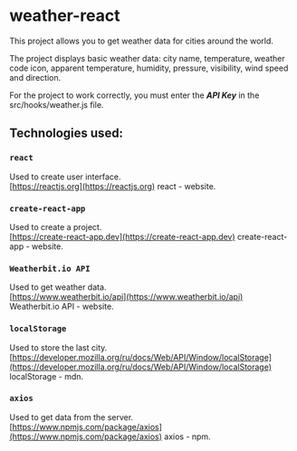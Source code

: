 # weather-react

This project allows you to get weather data for cities around the world.

The project displays basic weather data: city name, temperature, weather code icon, аpparent temperature, humidity, pressure, visibility, wind speed and direction.

For the project to work correctly, you must enter the ***API Key*** in the src/hooks/weather.js file.

## Technologies used:

### `react`

Used to create user interface.\
[https://reactjs.org](https://reactjs.org) react - website.

### `create-react-app`

Used to create a project.\
[https://create-react-app.dev](https://create-react-app.dev) create-react-app - website.

### `Weatherbit.io API`

Used to get weather data.\
[https://www.weatherbit.io/api](https://www.weatherbit.io/api) Weatherbit.io API - website.

### `localStorage`

Used to store the last city.\
[https://developer.mozilla.org/ru/docs/Web/API/Window/localStorage](https://developer.mozilla.org/ru/docs/Web/API/Window/localStorage) localStorage - mdn.

### `axios`

Used to get data from the server.\
[https://www.npmjs.com/package/axios](https://www.npmjs.com/package/axios) axios - npm.
